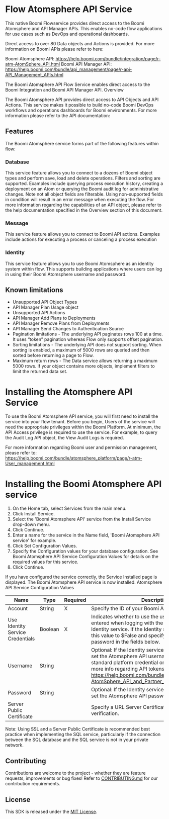 # Flow Atomsphere API Service 

This native Boomi Flowservice provides direct access to the Boomi Atomsphere and API Manager APIs. This enables no-code flow applications for use cases such as DevOps and operational dashboards.

Direct access to over 80 Data objects and Actions is provided. For more information on Boomi APIs please refer to here:

Boomi Atomsphere API: https://help.boomi.com/bundle/integration/page/r-atm-AtomSphere_API.html
Boomi API Manager API: https://help.boomi.com/bundle/api_management/page/r-api-API_Management_APIs.html

The Boomi Atomsphere API Flow Service enables direct access to the Boomi Integration and Boomi API Manager API. 
Overview

The Boomi Atomsphere API provides direct access to API Objects and API Actions. This service makes it possible to build no-code Boomi DevOps workflows and operations dashboards for Boomi environments. For more information please refer to the API documentation:

## Features
The Boomi Atomsphere service forms part of the following features within flow:

### Database
This service feature allows you to connect to a dozens of Boomi object types and perform save, load and delete operations. Filters and sorting are supported. Examples include querying process execution history, creating a deployment on an Atom or querying the Boomi audit log for administrative changes. Note not all object fields are filterable. Using non-supported fields in condition will result in an error message when executing the flow. For more information regarding the capabilities of an API object, please refer to the help documentation specified in the Overview section of this document.

### Message
This service feature allows you to connect to Boomi API actions. Examples include actions for executing a process or canceling a process execution

### Identity
This service feature allows you to use Boomi Atomsphere as an identity system within flow. This supports building applications where users can log in using their Boomi Atomsphere username and password.

## Known limitations
* Unsupported API Object Types
 * API Manager Plan Usage object
* Unsupported API Actions
 * API Manager Add Plans to Deployments
 * API Manager Remove Plans from Deployments
 * API Manager Send Changes to Authentication Source
* Pagination limitations - The underlying API paginates rows 100 at a time. It uses “token” pagination whereas Flow only supports offset pagination. 
* Sorting limitations - The underlying API does not support sorting. When sorting is enabled, a maximum of 5000 rows are queried and then sorted before returning a page to Flow.
* Maximum return rows - The Data service allows returning a maximum 5000 rows. If your object contains more objects, implement filters to limit the returned data set.

# Installing the Atomsphere API Service
To use the Boomi Atomsphere API service, you will first need to install the service into your flow tenant.
Before you begin, Users of the service will need the appropriate privileges within the Boomi Platform. At minimum, the API Access privilege is required to use the service. For example, to query the Audit Log API object, the View Audit Logs is required.

For more information regarding Boomi user and permission management, please refer to: https://help.boomi.com/bundle/atomsphere_platform/page/r-atm-User_management.html

# Installing the Boomi Atomsphere API service
1. On the Home tab, select Services from the main menu.
1. Click Install Service.
1. Select the 'Boomi Atomsphere API' service from the Install Service drop-down menu.
1. Click Continue.
1. Enter a name for the service in the Name field, 'Boomi Atomsphere API service' for example.
1. Click Set Configuration Values.
1. Specify the Configuration values for your database configuration. See Boomi Atomsphere API Service Configuration Values for details on the required values for this service.
1. Click Continue.

If you have configured the service correctly, the Service Installed page is displayed. The Boomi Atomsphere API service is now installed.
Atomsphere API Service Configuration Values

Name | Type | Required | Description 
---- | ---- | -------- | -----------
Account | String | X | Specify the ID of your Boomi Atomsphere Account.
Use Identity Service Credentials | Boolean | X | Indicates whether to use the username and password entered when logging with the Atomsphere API Identity service. If the Identity service is not used, set this value to $False and specify the username and password in the fields below.
Username | String |  | Optional: If the Identity service is not used, you must set the Atomsphere API username. This can be a standard platform credential or an API Token. For more info regarding API tokens please refer to: https://help.boomi.com/bundle/integration/page/int-AtomSphere_API_and_Partner_API_authentication.html
Password | String |  | Optional: If the Identity service is not used, you must set the Atomsphere API password or API token
Server Public Certificate |  |  | Specify a URL Server Certificate for server verification.
Note: Using SSL and a Server Public Certificate is recommended best practice when implementing the SQL service, particularly if the connection between the SQL database and the SQL service is not in your private network.


## Contributing

Contributions are welcome to the project - whether they are feature requests, improvements or bug fixes! Refer to [CONTRIBUTING.md](CONTRIBUTING.md) for our contribution requirements.

## License

This SDK is released under the [MIT License](http://opensource.org/licenses/mit-license.php).
